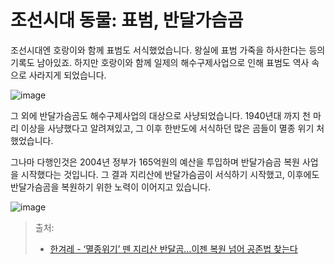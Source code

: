 # 조선시대 동물: 표범, 반달가슴곰

조선시대엔 호랑이와 함께 표범도 서식했었습니다. 왕실에 표범 가죽을 하사한다는 등의 기록도 남아있죠.
하지만 호랑이와 함께 일제의 해수구제사업으로 인해 표범도 역사 속으로 사라지게 되었습니다.

![image](https://i.namu.wiki/i/AhArcI-l4T6Ktui_DSk-9GSVMfuoBWPpFtS0VAlafCDfmHF3Az4-t7X3rBzikOtueLhi7gAfQLhsk7X02MGVIQ.jpg)

그 외에 반달가슴곰도 해수구제사업의 대상으로 사냥되었습니다. 1940년대 까지 천 마리 이상을 사냥했다고 알려져있고, 그 이후 한반도에 서식하던 많은 곰들이 멸종 위기 처했었습니다.

그나마 다행인것은 2004년 정부가 165억원의 예산을 투입하며 반달가슴곰 복원 사업을 시작했다는 것입니다. 그 결과 지리산에 반달가슴곰이 서식하기 시작했고, 이후에도 반달가슴곰을 복원하기 위한 노력이 이어지고 있습니다.

![image](https://flexible.img.hani.co.kr/flexible/normal/680/453/imgdb/original/2024/1029/20241029502994.jpg)

> 출처:
> - [한겨레 - ‘멸종위기’ 뗀 지리산 반달곰…이젠 복원 넘어 공존법 찾는다](https://www.hani.co.kr/arti/animalpeople/wild_animal/1164884.html)
